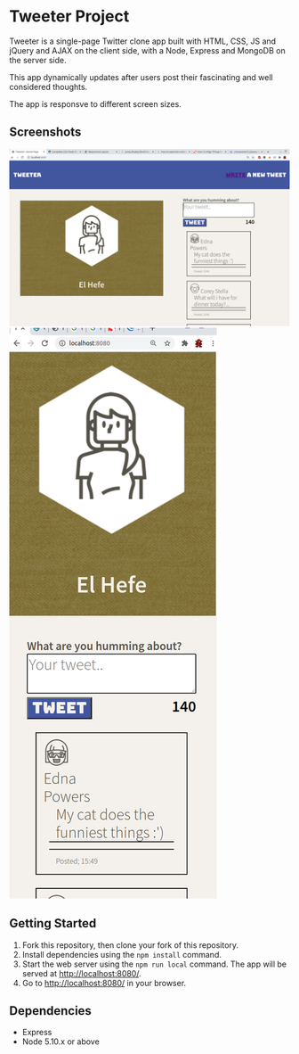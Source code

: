 # Tweeter Project

Tweeter is a single-page Twitter clone app built with HTML, CSS, JS and jQuery and AJAX on the client side, with a Node, Express and MongoDB on the server side.

This app dynamically updates after users post their fascinating and well considered thoughts.

The app is responsve to different screen sizes.

## Screenshots

!["Full screen width"](https://github.com/JCON3DEV/tweeter/blob/master/docs/fullScreenPhoto.png)
!["Medium and small screen"](https://github.com/JCON3DEV/tweeter/blob/master/docs/smallScreenPhoto.png)

## Getting Started

1. Fork this repository, then clone your fork of this repository.
2. Install dependencies using the `npm install` command.
3. Start the web server using the `npm run local` command. The app will be served at <http://localhost:8080/>.
4. Go to <http://localhost:8080/> in your browser.

## Dependencies

- Express
- Node 5.10.x or above
